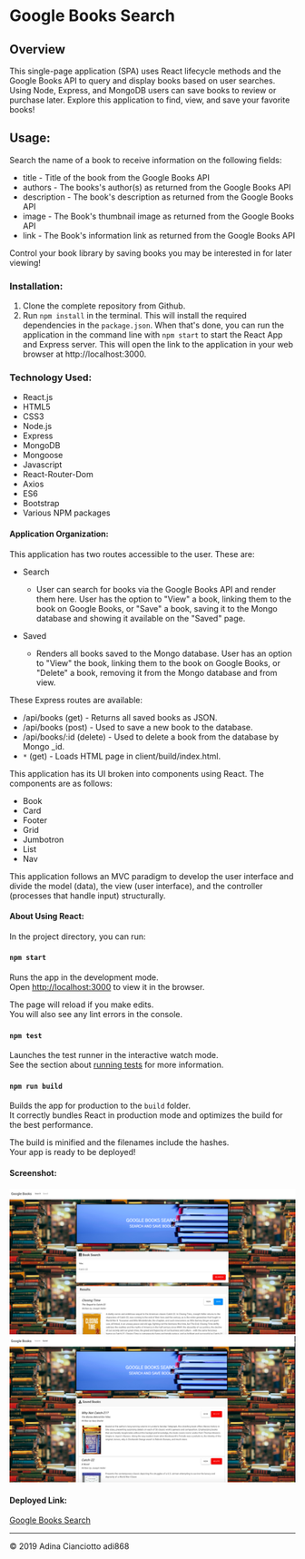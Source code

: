 # Google Books Search

## Overview
This single-page application (SPA) uses React lifecycle methods and the Google Books API to query and display books based on user searches. Using Node, Express, and MongoDB users can save books to review or purchase later. Explore this application to find, view, and save your favorite books!

## Usage:
Search the name of a book to receive information on the following fields:
* title - Title of the book from the Google Books API
* authors - The books's author(s) as returned from the Google Books API
* description - The book's description as returned from the Google Books API
* image - The Book's thumbnail image as returned from the Google Books API
* link - The Book's information link as returned from the Google Books API

Control your book library by saving books you may be interested in for later viewing! 

### Installation:
1. Clone the complete repository from Github.
2. Run `npm install` in the terminal. This will install the required dependencies in the `package.json`. When that's done, you can run the application in the command line with `npm start` to start the React App and Express server. This will open the link to the application in your web browser at http://localhost:3000.

### Technology Used:
* React.js
* HTML5
* CSS3
* Node.js
* Express
* MongoDB
* Mongoose
* Javascript
* React-Router-Dom
* Axios
* ES6
* Bootstrap
* Various NPM packages

#### Application Organization:
This application has two routes accessible to the user. These are:
* Search
  * User can search for books via the Google Books API and render them here. User has the option to "View" a book, linking them to the book on Google Books, or "Save" a book, saving it to the Mongo database and showing it available on the "Saved" page.

* Saved
  * Renders all books saved to the Mongo database. User has an option to "View" the book, linking them to the book on Google Books, or "Delete" a book, removing it from the Mongo database and from view.
  
 These Express routes are available:

* /api/books (get) - Returns all saved books as JSON.
* /api/books (post) - Used to save a new book to the database.
* /api/books/:id (delete) - Used to delete a book from the database by Mongo _id.
* `*` (get) - Loads HTML page in client/build/index.html.

This application has its UI broken into components using React. The components are as follows:
* Book
* Card
* Footer
* Grid
* Jumbotron
* List
* Nav

This application follows an MVC paradigm to develop the user interface and divide the model (data), the view (user interface), and the controller (processes that handle input) structurally.

#### About Using React:

In the project directory, you can run:

#### `npm start`

Runs the app in the development mode.<br>
Open [http://localhost:3000](http://localhost:3000) to view it in the browser.

The page will reload if you make edits.<br>
You will also see any lint errors in the console.

#### `npm test`

Launches the test runner in the interactive watch mode.<br>
See the section about [running tests](https://facebook.github.io/create-react-app/docs/running-tests) for more information.

#### `npm run build`

Builds the app for production to the `build` folder.<br>
It correctly bundles React in production mode and optimizes the build for the best performance.

The build is minified and the filenames include the hashes.<br>
Your app is ready to be deployed!

#### Screenshot:
![Screenshot1](GoogleBooks.png)
![Screenshot2](GoogleBooksSaved.png)

#### Deployed Link: 
[Google Books Search](https://googlebooks-adi868.herokuapp.com/)

---
© 2019 Adina Cianciotto adi868
